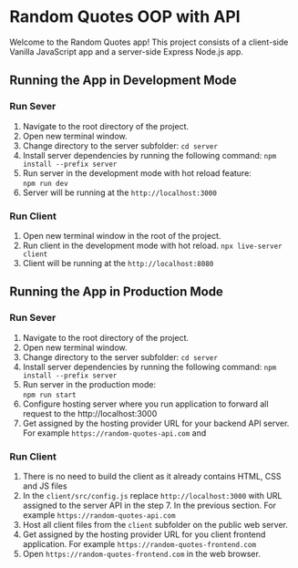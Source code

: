 # Random Quotes OOP with API

Welcome to the Random Quotes app!
This project consists of a client-side Vanilla JavaScript app and a server-side Express Node.js app.

## Running the App in Development Mode

### Run Sever

1. Navigate to the root directory of the project.
2. Open new terminal window.
3. Change directory to the server subfolder:
   `cd server`
4. Install server dependencies by running the following command:
   `npm install --prefix server`
5. Run server in the development mode with hot reload feature:  
   `npm run dev`
6. Server will be running at the `http://localhost:3000`

### Run Client

1. Open new terminal window in the root of the project.
2. Run client in the development mode with hot reload.
   `npx live-server client`
3. Client will be running at the `http://localhost:8080`

## Running the App in Production Mode

### Run Sever

1. Navigate to the root directory of the project.
2. Open new terminal window.
3. Change directory to the server subfolder:
   `cd server`
4. Install server dependencies by running the following command:
   `npm install --prefix server`
5. Run server in the production mode:  
   `npm run start`
6. Configure hosting server where you run application to forward all request to the
   http://localhost:3000
7. Get assigned by the hosting provider URL for your backend API server.
   For example `https://random-quotes-api.com` and

### Run Client

1. There is no need to build the client as it already contains HTML, CSS and JS files
2. In the `client/src/config.js` replace `http://localhost:3000` with URL assigned to the
   server API in the step 7. In the previous section. For example `https://random-quotes-api.com`
3. Host all client files from the `client` subfolder on the public web server.
4. Get assigned by the hosting provider URL for you client frontend application.
   For example `https://random-quotes-frontend.com`
5. Open `https://random-quotes-frontend.com` in the web browser.
